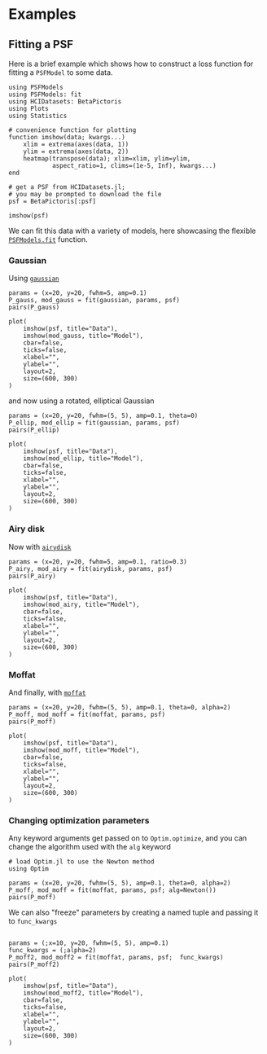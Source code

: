 
# Examples

## Fitting a PSF

Here is a brief example which shows how to construct a loss function for fitting a `PSFModel` to some data.

```@example fit
using PSFModels
using PSFModels: fit
using HCIDatasets: BetaPictoris
using Plots
using Statistics

# convenience function for plotting
function imshow(data; kwargs...)
    xlim = extrema(axes(data, 1))
    ylim = extrema(axes(data, 2))
    heatmap(transpose(data); xlim=xlim, ylim=ylim,
            aspect_ratio=1, clims=(1e-5, Inf), kwargs...)
end

# get a PSF from HCIDatasets.jl;
# you may be prompted to download the file
psf = BetaPictoris[:psf]

imshow(psf)
```

We can fit this data with a variety of models, here showcasing the flexible [`PSFModels.fit`](@ref) function.


### Gaussian

Using [`gaussian`](@ref)

```@example fit
params = (x=20, y=20, fwhm=5, amp=0.1)
P_gauss, mod_gauss = fit(gaussian, params, psf)
pairs(P_gauss)
```

```@example fit
plot(
    imshow(psf, title="Data"),
    imshow(mod_gauss, title="Model"),
    cbar=false,
    ticks=false,
    xlabel="",
    ylabel="",
    layout=2,
    size=(600, 300)
)
```

and now using a rotated, elliptical Gaussian

```@example fit
params = (x=20, y=20, fwhm=(5, 5), amp=0.1, theta=0)
P_ellip, mod_ellip = fit(gaussian, params, psf)
pairs(P_ellip)
```

```@example fit
plot(
    imshow(psf, title="Data"),
    imshow(mod_ellip, title="Model"),
    cbar=false,
    ticks=false,
    xlabel="",
    ylabel="",
    layout=2,
    size=(600, 300)
)
```

### Airy disk

Now with [`airydisk`](@ref)

```@example fit
params = (x=20, y=20, fwhm=5, amp=0.1, ratio=0.3)
P_airy, mod_airy = fit(airydisk, params, psf)
pairs(P_airy)
```

```@example fit
plot(
    imshow(psf, title="Data"),
    imshow(mod_airy, title="Model"),
    cbar=false,
    ticks=false,
    xlabel="",
    ylabel="",
    layout=2,
    size=(600, 300)
)
```

### Moffat

And finally, with [`moffat`](@ref)


```@example fit
params = (x=20, y=20, fwhm=(5, 5), amp=0.1, theta=0, alpha=2)
P_moff, mod_moff = fit(moffat, params, psf)
pairs(P_moff)
```

```@example fit
plot(
    imshow(psf, title="Data"),
    imshow(mod_moff, title="Model"),
    cbar=false,
    ticks=false,
    xlabel="",
    ylabel="",
    layout=2,
    size=(600, 300)
)
```

### Changing optimization parameters

Any keyword arguments get passed on to `Optim.optimize`, and you can change the algorithm used with the `alg` keyword

```@example fit
# load Optim.jl to use the Newton method
using Optim

params = (x=20, y=20, fwhm=(5, 5), amp=0.1, theta=0, alpha=2)
P_moff, mod_moff = fit(moffat, params, psf; alg=Newton())
pairs(P_moff)
```

We can also "freeze" parameters by creating a named tuple and passing it to `func_kwargs`

```@example fit

params = (;x=10, y=20, fwhm=(5, 5), amp=0.1)
func_kwargs = (;alpha=2)
P_moff2, mod_moff2 = fit(moffat, params, psf;  func_kwargs)
pairs(P_moff2)
```

```@example fit
plot(
    imshow(psf, title="Data"),
    imshow(mod_moff2, title="Model"),
    cbar=false,
    ticks=false,
    xlabel="",
    ylabel="",
    layout=2,
    size=(600, 300)
)
```